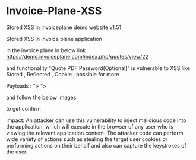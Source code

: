 # Invoice-Plane-XSS
Stored XSS in invoiceplane demo website v1.51

Stored XSS in invoice plane application

in the invoice plane in below link 
https://demo.invoiceplane.com/index.php/quotes/view/22

and functionality "Quote PDF Password(Optional)" is vulnerable to XSS like Stored , Reflected , Cookie , possible for more

 

Payloads : "><script>alert("Hello Stored XSS")</script>
"><script>alert("document.cookie")</script>

and follow the below images

to get confirm

impact: An attacker can use this vulnerability to inject malicious code into the application, which will execute in
the browser of any user who is viewing the relevant application content. The attacker code can 
perform wide variety of actions such as stealing the target user cookies or performing actions on their behalf 
and also can capture the keystrokes of the user.

